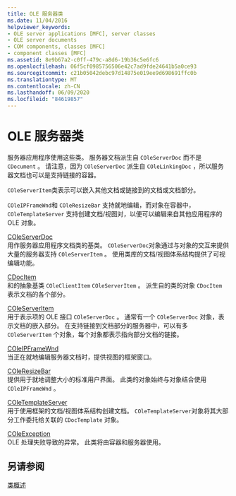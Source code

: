 ```yaml
---
title: OLE 服务器类
ms.date: 11/04/2016
helpviewer_keywords:
- OLE server applications [MFC], server classes
- OLE server documents
- COM components, classes [MFC]
- component classes [MFC]
ms.assetid: 8e9b67a2-c0ff-479c-a8d6-19b36c5e6fc6
ms.openlocfilehash: 06f5cf0985756506e42c7ad9fde24641b5a0ce93
ms.sourcegitcommit: c21b05042debc97d14875e019ee9d698691ffc0b
ms.translationtype: MT
ms.contentlocale: zh-CN
ms.lasthandoff: 06/09/2020
ms.locfileid: "84619857"
---
```

# <a name="ole-server-classes"></a>OLE 服务器类

服务器应用程序使用这些类。 服务器文档派生自 `COleServerDoc` 而不是 `CDocument` 。 请注意，因为 `COleServerDoc` 派生自 `COleLinkingDoc` ，所以服务器文档也可以是支持链接的容器。

`COleServerItem`类表示可以嵌入其他文档或链接到的文档或文档部分。

`COleIPFrameWnd`和 `COleResizeBar` 支持就地编辑，而对象在容器中， `COleTemplateServer` 支持创建文档/视图对，以便可以编辑来自其他应用程序的 OLE 对象。

[COleServerDoc](reference/coleserverdoc-class.md)<br/>
用作服务器应用程序文档类的基类。 `COleServerDoc`对象通过与对象的交互来提供大量的服务器支持 `COleServerItem` 。 使用类库的文档/视图体系结构提供了可视编辑功能。

[CDocItem](reference/cdocitem-class.md)<br/>
和的抽象基类 `COleClientItem` `COleServerItem` 。 派生自的类的对象 `CDocItem` 表示文档的各个部分。

[COleServerItem](reference/coleserveritem-class.md)<br/>
用于表示项的 OLE 接口 `COleServerDoc` 。 通常有一个 `COleServerDoc` 对象，表示文档的嵌入部分。 在支持链接到文档部分的服务器中，可以有多 `COleServerItem` 个对象，每个对象都表示指向部分文档的链接。

[COleIPFrameWnd](reference/coleipframewnd-class.md)<br/>
当正在就地编辑服务器文档时，提供视图的框架窗口。

[COleResizeBar](reference/coleresizebar-class.md)<br/>
提供用于就地调整大小的标准用户界面。 此类的对象始终与对象结合使用 `COleIPFrameWnd` 。

[COleTemplateServer](reference/coletemplateserver-class.md)<br/>
用于使用框架的文档/视图体系结构创建文档。 `COleTemplateServer`对象将其大部分工作委托给关联的 `CDocTemplate` 对象。

[COleException](reference/coleexception-class.md)<br/>
OLE 处理失败导致的异常。 此类将由容器和服务器使用。

## <a name="see-also"></a>另请参阅

[类概述](class-library-overview.md)
